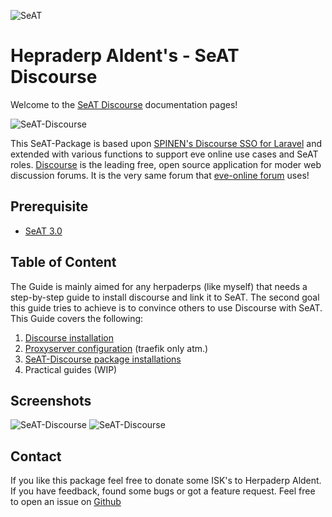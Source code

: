 ![SeAT](https://i.imgur.com/aPPOxSK.png)

# Hepraderp Aldent's - SeAT Discourse

Welcome to the [SeAT Discourse](https://github.com/herpaderpaldent/seat-discourse) documentation pages!

![SeAT-Discourse](https://i.imgur.com/13OwMEs.png)

This SeAT-Package is based upon [SPINEN's Discourse SSO for Laravel](https://github.com/spinen/laravel-discourse-sso) and extended with various functions to support eve online use cases and SeAT roles.
[Discourse](https://www.discourse.org/) is the leading free, open source application for moder web discussion forums. It is the very same forum that [eve-online forum](https://forums.eveonline.com/) uses!

## Prerequisite

* [SeAT 3.0](https://github.com/eveseat/seat) 

## Table of Content

The Guide is mainly aimed for any herpaderps (like myself) that needs a step-by-step guide to install discourse and link it to SeAT. The second goal this guide tries to achieve is to convince others to use Discourse with SeAT. This Guide covers the following:

1. [Discourse installation](/installation/discourse_installation)
2. [Proxyserver configuration](/installation/proxy_server/traefik) (traefik only atm.)
2. [SeAT-Discourse package installations](/installation/package_installation)
3. Practical guides (WIP)

## Screenshots

![SeAT-Discourse](https://i.imgur.com/FqTMDuA.png)
![SeAT-Discourse](https://i.imgur.com/JYMVdlL.png)

## Contact

If you like this package feel free to donate some ISK's to Herpaderp Aldent. If you have feedback, found some bugs or got a feature request. Feel free to open an issue on [Github](https://github.com/herpaderpaldent/seat-discourse/issues/new)


